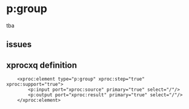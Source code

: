 # p:group #

tba
## issues ##

## xprocxq definition ##
```
    <xproc:element type="p:group" xproc:step="true" xproc:support="true">
        <p:input port="xproc:source" primary="true" select="/"/>
        <p:output port="xproc:result" primary="true" select="/"/>    
    </xproc:element>
```